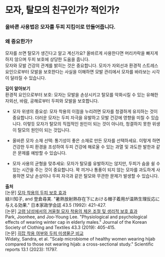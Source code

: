 # 모자, 탈모의 친구인가? 적인가?  

### 올바른 사용법은 모자를 두피 지킴이로 만들어줍니다.  
  
 ### **왜 중요한가?**  
모자를 쓰면 탈모가 생긴다고 알고 계신가요? 올바르게 사용한다면 머리카락을 빠지게 하지 않으며 두피 보호에 상당한 도움을 줍니다.  
모자와 모발 건강의 관계를 밝히는 것은 중요합니다. 모자가 자외선과 환경적 스트레스 요인으로부터 모발을 보호한다는 사실을 이해하면 모발 관리에서 모자를 바라보는 시각이 달라질 수 있습니다.  
  
**깊이 알아보기**  
 환경적 요인으로부터 보호: 모자는 모발을 손상시키고 탈모를 악화시킬 수 있는 유해한 자외선, 바람, 공해로부터 두피와 모발을 보호합니다.  
  
 - 모자 위생의 중요성: 모자 착용의 이점을 누리려면 모자를 청결하게 유지하는 것이 중요합니다. 더러운 모자는 두피 자극을 유발하고 모발 건강에 영향을 미칠 수 있습니다. 이렇듯 모자가 탈모의 직접적인 원인이 되는 것이 아니라, 청결하지 못한 위생이 탈모의 원인이 되는 것입니다.  
  
 - 올바른 모자 소재 선택: 통기성이 좋은 소재로 만든 모자를 선택하세요. 이렇게 하면 건강한 두피 환경을 조성하여 두피 건강에 해로울 수 있는 과열 및 과도한 발한과 같은 문제를 예방할 수 있습니다.  
  
 - 모자 사용의 균형을 맞추세요: 모자가 탈모를 유발하지는 않지만, 두피가 숨을 쉴 수 있는 시간을 주는 것이 중요합니다. 꽉 끼거나 통풍이 되지 않는 모자를 과도하게 사용하면 모낭 손상이나 두피 자극과 같은 탈모와 무관한 문제가 발생할 수 있습니다.
 
**출처**      
[논문] [모자 착용의 두피 보호 효과](/m04/m0407/m040711)    
緑川知子, and 登倉尋実. "暑熱放射熱存在下における帽子着用が温熱生理反応に与える効果." 日本家政学会誌 43.5 (1992): 421-427.     
[논문] [고령 남성에서의 겨울철 모자 착용의 체온 조절 및 생리적 보호 효과](/m04/m0407/m0407245)      
Park, Joonhee, and Joo-Young Lee. "Physiological and psychological effects of wearing winter cap in elderly males." Journal of the Korean Society of Clothing and Textiles 43.3 (2019): 405-415.       
[논문] [히잡 착용 여부와 두피 미생물군 비교](/m04/m0407/m0407256)      
Widaty, Sandra, et al. "Scalp microbiome of healthy women wearing hijab compared to those not wearing hijab: a cross-sectional study." Scientific reports 13.1 (2023): 11797.

<!--stackedit_data:
eyJoaXN0b3J5IjpbMjA3Nzg2MzYzLC0xMjA0Nzc0Njk2LDQ0MT
c1MTA2NCwtOTI4MjMyMTAzLC0xNDg2NDIyODAwXX0=
-->